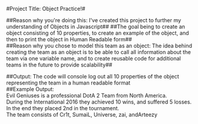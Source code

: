 #Project Title: Object Practice!#

##Reason why you're doing this: I've created this project to further my understanding of Objects in Javascript##
##The goal being to create an object consisting of 10 properties, to create an example of the object, and then to print the object in Human Readable form##  
##Reason why you chose to model this team as an object: The idea behind creating the team as an object is to be able to call all information about the team via one variable name, and to create reusable code for additional teams in the future to provide scalability##  

##Output: The code will console log out all 10 properties of the object representing the team in a human readable format  
##Example Output:   
Evil Geniuses is a professional DotA 2 Team from North America.  
During the International 2016 they achieved 10 wins, and suffered 5 losses.  
In the end they placed 2nd in the tournament.  
The team consists of Cr1t, SumaiL, Universe, zai, andArteezy  
